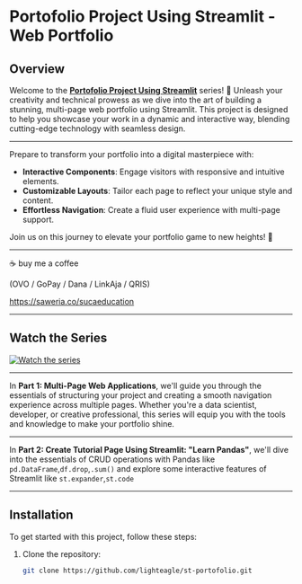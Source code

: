 # Portofolio Project Using Streamlit - Web Portfolio

## Overview

Welcome to the **[Portofolio Project Using Streamlit](https://www.youtube.com/playlist?list=PLGXGOHg9776WlK6VG3zfx7MoFucNXldw3)** series! 🌟 Unleash your creativity and technical prowess as we dive into the art of building a stunning, multi-page web portfolio using Streamlit. This project is designed to help you showcase your work in a dynamic and interactive way, blending cutting-edge technology with seamless design.

---

Prepare to transform your portfolio into a digital masterpiece with:

- **Interactive Components**: Engage visitors with responsive and intuitive elements.
- **Customizable Layouts**: Tailor each page to reflect your unique style and content.
- **Effortless Navigation**: Create a fluid user experience with multi-page support.

Join us on this journey to elevate your portfolio game to new heights! 🚀

---

☕ buy me a coffee

(OVO / GoPay / Dana / LinkAja / QRIS)

<https://saweria.co/sucaeducation>

---

## Watch the Series

[![Watch the series](https://img.youtube.com/vi/jYL6tdUnOxc/0.jpg)](https://www.youtube.com/playlist?list=PLGXGOHg9776WlK6VG3zfx7MoFucNXldw3)

---

In **Part 1: Multi-Page Web Applications**, we'll guide you through the essentials of structuring your project and creating a smooth navigation experience across multiple pages. Whether you're a data scientist, developer, or creative professional, this series will equip you with the tools and knowledge to make your portfolio shine.

---

In **Part 2: Create Tutorial Page Using Streamlit: "Learn Pandas"**, we'll dive into the essentials of CRUD operations with Pandas like `pd.DataFrame`,`df.drop`,`.sum()` and explore some interactive features of Streamlit like `st.expander`,`st.code`

---

## Installation

To get started with this project, follow these steps:

1. Clone the repository:

   ```bash
   git clone https://github.com/lighteagle/st-portofolio.git
